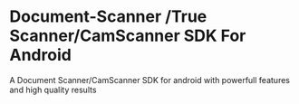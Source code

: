 # Document-Scanner /True Scanner/CamScanner SDK For Android
A Document Scanner/CamScanner SDK for android with powerfull features and high quality results
